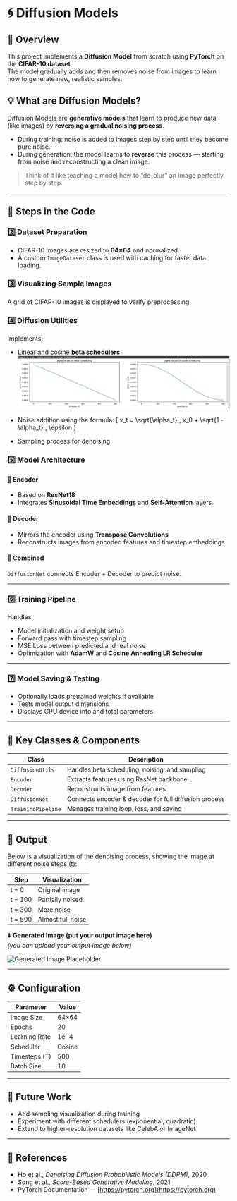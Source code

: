 # 🌀 Diffusion Models 

## 📖 Overview
This project implements a **Diffusion Model** from scratch using **PyTorch** on the **CIFAR-10 dataset**.  
The model gradually adds and then removes noise from images to learn how to generate new, realistic samples.

## 💡 What are Diffusion Models?
Diffusion Models are **generative models** that learn to produce new data (like images) by **reversing a gradual noising process**.

- During training: noise is added to images step by step until they become pure noise.
- During generation: the model learns to **reverse** this process — starting from noise and reconstructing a clean image.

> Think of it like teaching a model how to “de-blur” an image perfectly, step by step.
>
> 
---

## 🧩 Steps in the Code


### 2️⃣ Dataset Preparation
- CIFAR-10 images are resized to **64×64** and normalized.  
- A custom `ImageDataset` class is used with caching for faster data loading.

### 3️⃣ Visualizing Sample Images
A grid of CIFAR-10 images is displayed to verify preprocessing.

### 4️⃣ Diffusion Utilities
Implements:
- Linear and cosine **beta schedulers**
 ![Generated Image 1]( images/alpha_values_of_cosine,Linear_scheduling.png)
 
- Noise addition using the formula:
\[
x_t = \sqrt{\alpha_t} \, x_0 + \sqrt{1 - \alpha_t} \, \epsilon
\]

- Sampling process for denoising


### 5️⃣ Model Architecture

#### 🧠 Encoder
- Based on **ResNet18**  
- Integrates **Sinusoidal Time Embeddings** and **Self-Attention** layers

#### 🧩 Decoder
- Mirrors the encoder using **Transpose Convolutions**  
- Reconstructs images from encoded features and timestep embeddings

#### 🔄 Combined
`DiffusionNet` connects Encoder + Decoder to predict noise.

---

### 6️⃣ Training Pipeline
Handles:
- Model initialization and weight setup  
- Forward pass with timestep sampling  
- MSE Loss between predicted and real noise  
- Optimization with **AdamW** and **Cosine Annealing LR Scheduler**

---

### 7️⃣ Model Saving & Testing
- Optionally loads pretrained weights if available  
- Tests model output dimensions  
- Displays GPU device info and total parameters

---

## 🧠 Key Classes & Components

| Class | Description |
|--------|-------------|
| `DiffusionUtils` | Handles beta scheduling, noising, and sampling |
| `Encoder` | Extracts features using ResNet backbone |
| `Decoder` | Reconstructs image from features |
| `DiffusionNet` | Connects encoder & decoder for full diffusion process |
| `TrainingPipeline` | Manages training loop, loss, and saving |

---

## 🧪 Output

Below is a visualization of the denoising process, showing the image at different noise steps (t):

| Step | Visualization |
|------|----------------|
| t = 0 | Original image |
| t = 100 | Partially noised |
| t = 300 | More noise |
| t = 500 | Almost full noise |

⬇️ **Generated Image (put your output image here)**  
*(you can upload your output image below)*  

![Generated Image Placeholder](path_to_output_image.png)

---

## ⚙️ Configuration

| Parameter | Value |
|------------|--------|
| Image Size | 64×64 |
| Epochs | 20 |
| Learning Rate | 1e-4 |
| Scheduler | Cosine |
| Timesteps (T) | 500 |
| Batch Size | 10 |

---

## 🚀 Future Work
- Add sampling visualization during training  
- Experiment with different schedulers (exponential, quadratic)  
- Extend to higher-resolution datasets like CelebA or ImageNet

---

## 🧾 References
- Ho et al., *Denoising Diffusion Probabilistic Models (DDPM)*, 2020  
- Song et al., *Score-Based Generative Modeling*, 2021  
- PyTorch Documentation — [https://pytorch.org](https://pytorch.org)


